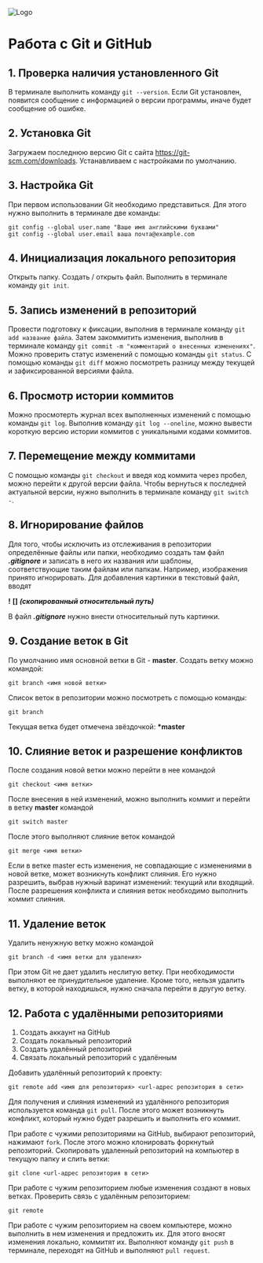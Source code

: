 ![Logo](Git-Logo-1788C.png)
# Работа с Git и GitHub

## 1. Проверка наличия установленного Git
В терминале выполнить команду `git --version`. Если Git установлен, появится сообщение с информацией о версии программы, иначе будет сообщение об ошибке.

## 2. Установка Git
Загружаем последнюю версию Git с сайта https://git-scm.com/downloads.
Устанавливаем с настройками по умолчанию.

## 3. Настройка Git
При первом использовании Git необходимо представиться. Для этого нужно выполнить в терминале две команды:
```
git config --global user.name "Ваше имя английскими буквами"
git config --global user.email ваша почта@example.com
```

## 4. Инициализация локального репозитория
Открыть папку. Создать / открыть  файл. Выполнить в терминале команду `git init`.

## 5. Запись изменений в репозиторий
Провести подготовку к фиксации, выполнив в терминале команду `git add название файла`. Затем закоммитить изменения, выполнив в терминале команду `git commit -m "комментарий о внесенных изменениях"`. Можно проверить статус изменений с помощью команды `git status`. С помощью команды `git diff` можно посмотреть разницу между текущей и зафиксированной версиями файла.

## 6. Просмотр истории коммитов
Можно просмотерть журнал всех выполненных изменений с помощью команды `git log`. Выполнив команду `git log --oneline`, можно вывести короткую версию истории коммитов с уникальными кодами коммитов.

## 7. Перемещение между коммитами
С помощью команды `git checkout` и введя код коммита через пробел, можно перейти к другой версии файла. Чтобы вернуться к последней актуальной версии, нужно выполнить в терминале команду `git switch -`.

## 8. Игнорирование файлов
Для того, чтобы исключить из отслеживания в репозитории определённые файлы или папки, необходимо создать там файл ***.gitignore*** и записать в него их названия или шаблоны, соответствующие таким файлам или папкам.
Например, изображения принято игнорировать. Для добавления картинки в текстовый файл, вводят

**!** **[]** ***(скопированный относительный путь)***

В файл ***.gitignore*** нужно внести относительный путь картинки.

## 9. Создание веток в Git
По умолчанию имя основной ветки в Git - **master**.
Создать ветку можно командой:
```
git branch <имя новой ветки>
```
Список веток в репозитории можно посмотреть с помощью команды:
```
git branch
```
Текущая ветка будет отмечена звёздочкой: **\*master**

## 10. Слияние веток и разрешение конфликтов

После создания новой ветки можно перейти в нее командой
```
git checkout <имя ветки>
```
После внесения в ней изменений, можно выполнить коммит и перейти в ветку **master** командой
```
git switch master
```
После этого выполняют слияние веток командой
```
git merge <имя ветки>
```
Если в ветке master есть изменения, не совпадающие с изменениями в новой ветке, может возникнуть конфликт слияния. Его нужно разрешить, выбрав нужный варинат изменений: текущий или входящий.
После разрешения конфликта и слияния веток необходимо выполнить коммит слияния.

## 11. Удаление веток
Удалить ненужную ветку можно командой
```
git branch -d <имя ветки для удаления>
```
При этом Git не дает удалить неслитую ветку. При необходимости выполняют ее принудительное удаление. Кроме того, нельзя удалить ветку, в которой находишься, нужно сначала перейти в другую ветку.

## 12. Работа с удалёнными репозиториями
1. Создать аккаунт на GitHub
2. Создать локальный репозиторий
3. Создать удалённый репозиторий
4. Связать локальный репозиторий с удалённым

Добавить удалённый репозиторий к проекту:
```
git remote add <имя для репозитория> <url-адрес репозитория в сети>
```
Для получения и слияния изменений из удалённого репозитория  используется команда `git pull`. После этого может возникнуть конфликт, который нужно  будет разрешить и выполнить его коммит.


При работе с чужими репозиториями на GitHub, выбирают репозиторий, нажимают `fork`.
После этого можно клонировать форкнутый репозиторий. Скопировать удаленный репозиторий на компьютер в текущую папку и слить ветки:
 ```
 git clone <url-адрес репозитория в сети>
 ```
При работе с чужим репозиторием любые изменения создают в новых ветках.
Проверить связь с удалённым репозиторием:
```
git remote
```
При работе с чужим репозиторием на своем компьютере, можно выполнить в нем изменения и предложить их. Для этого вносят изменения локально, коммитят их. Выполняют команду `git push` в терминале, переходят на GitHub и выполняют `pull request`.